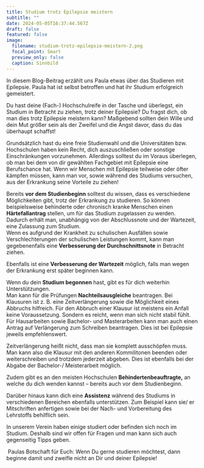 ```yaml
---
title: Studium trotz Epilepsie meistern
subtitle: ""
date: 2024-05-05T16:37:44.567Z
draft: false
featured: false
image:
  filename: studium-trotz-epilepsie-meistern-2.png
  focal_point: Smart
  preview_only: false
  caption: Sinnbild
---
```

I﻿n diesem Blog-Beitrag erzählt uns Paula etwas über das Studieren mit Epilepsie. Paula hat ist selbst betroffen und hat ihr Studium erfolgreich gemeistert.

Du hast deine (Fach-) Hochschulreife in der Tasche und überlegst, ein Studium in Betracht zu ziehen, trotz deiner Epilepsie? Du fragst dich, ob man dies trotz Epilepsie meistern kann? Maßgebend sollten dein Wille und dein Mut größer sein als der Zweifel und die Angst davor, dass du das überhaupt schaffst!

Grundsätzlich hast du eine freie Studienwahl und die Universitäten bzw. Hochschulen haben kein Recht, dich auszuschließen oder sonstige Einschränkungen vorzunehmen. Allerdings solltest du im Voraus überlegen, ob man bei dem von dir gewählten Fachgebiet mit Epilepsie eine Berufschance hat. Wenn wir Menschen mit Epilepsie teilweise oder öfter kämpfen müssen, kann man vor, sowie während des Studiums versuchen, aus der Erkrankung seine Vorteile zu ziehen!

Bereits **vor dem Studienbeginn** solltest du wissen, dass es verschiedene Möglichkeiten gibt, trotz der Erkrankung zu studieren. So können beispielsweise behinderte oder chronisch kranke Menschen einen **Härtefallantrag** stellen, um für das Studium zugelassen zu werden. Dadurch erhält man, unabhängig von der Abschlussnote und der Wartezeit, eine Zulassung zum Studium. \
Wenn es aufgrund der Krankheit zu schulischen Ausfällen sowie Verschlechterungen der schulischen Leistungen kommt, kann man gegebenenfalls eine **Verbesserung der Durchschnittsnote** in Betracht ziehen.

Ebenfalls ist eine **Verbesserung der Wartezeit** möglich, falls man wegen der Erkrankung erst später beginnen kann.

Wenn du dein **Studium begonnen** hast, gibt es für dich weiterhin Unterstützungen.\
Man kann für die Prüfungen **Nachteilsausgleiche** beantragen. Bei Klausuren ist z. B. eine Zeitverlängerung sowie die Möglichkeit eines Abbruchs hilfreich. Für den Abbruch einer Klausur ist meistens ein Anfall keine Voraussetzung. Sondern es reicht, wenn man sich nicht stabil fühlt. Für Hausarbeiten sowie Bachelor- und Masterarbeiten kann man auch einen Antrag auf Verlängerung zum Schreiben beantragen. Dies ist bei Epilepsie jeweils empfehlenswert. 

Zeitverlängerung heißt nicht, dass man sie komplett ausschöpfen muss. Man kann also die Klausur mit den anderen Kommilitonen beenden oder weiterschreiben und trotzdem jederzeit abgeben. Dies ist ebenfalls bei der Abgabe der Bachelor-/ Meisterarbeit möglich.

Zudem gibt es an den meisten Hochschulen **Behindertenbeauftragte,** an welche du dich wenden kannst – bereits auch vor dem Studienbeginn.

Darüber hinaus kann dich eine **Assistenz** während des Studiums in verschiedenen Bereichen ebenfalls unterstützen. Zum Beispiel kann sie/ er Mitschriften anfertigen sowie bei der Nach- und Vorbereitung des Lehrstoffs behilflich sein.



In unserem Verein haben einige studiert oder befinden sich noch im Studium. Deshalb sind wir offen für Fragen und man kann sich auch gegenseitig Tipps geben. 

 Paulas Botschaft für Euch: Wenn Du gerne studieren möchtest, dann beginne damit und zweifle nicht an Dir und deiner Epilepsie!